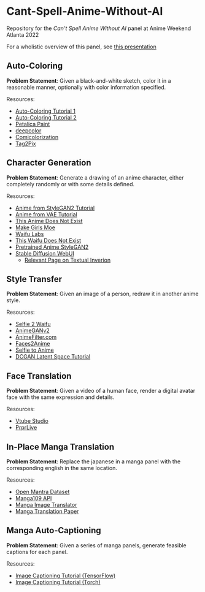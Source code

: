 # Cant-Spell-Anime-Without-AI

Repository for the *Can't Spell Anime Without AI* panel at Anime Weekend
Atlanta 2022

For a wholistic overview of this panel, see [this
presentation](https://github.com/kkokilep/Cant-Spell-Anime-Without-AI/blob/main/presentation/presentation-0.pdf)

## Auto-Coloring

**Problem Statement**: Given a black-and-white sketch, color it in a reasonable
manner, optionally with color information specified.

Resources:
* [Auto-Coloring Tutorial 1](https://medium.com/mlearning-ai/anime-illustration-colorization-with-deep-learning-9e7d7de7ee0b)
* [Auto-Coloring Tutorial
  2](https://medium.com/@sanjay035/sketch-to-color-anime-translation-using-generative-adversarial-networks-gans-8f4f69594aeb)
* [Petalica Paint](https://petalica-paint.pixiv.dev)
* [deepcolor](https://github.com/kvfrans/deepcolor)
* [Comicolorization](https://github.com/DwangoMediaVillage/Comicolorization)
* [Tag2Pix](https://github.com/blandocs/Tag2Pix)

## Character Generation

**Problem Statement**: Generate a drawing of an anime character, either completely
randomly or with some details defined.

Resources:
* [Anime from StyleGAN2
  Tutorial](https://towardsdatascience.com/generating-anime-characters-with-stylegan2-6f8ae59e237b)
* [Anime from VAE
  Tutorial](https://medium.com/@wuga/generate-anime-character-with-variational-auto-encoder-81e3134d1439)
* [This Anime Does Not Exist](https://thisanimedoesnotexist.ai)
* [Make Girls Moe](https://make.girls.moe)
* [Waifu Labs](https://waifulabs.com)
* [This Waifu Does Not Exist](https://www.thiswaifudoesnotexist.net)
* [Pretrained Anime StyleGAN2](https://medium.com/pickupp/pretrained-anime-stylegan2-convert-to-pytorch-and-editing-images-by-encoder-289a57ac3cab)
* [Stable Diffusion WebUI](https://github.com/AUTOMATIC1111/stable-diffusion-webui)
  * [Relevant Page on Textual Inverion](https://github.com/AUTOMATIC1111/stable-diffusion-webui/wiki/Textual-Inversion)

## Style Transfer

**Problem Statement**: Given an image of a person, redraw it in another anime
style.

Resources:
* [Selfie 2 Waifu](https://waifu.lofiu.com)
* [AnimeGANv2](https://huggingface.co/spaces/akhaliq/AnimeGANv2)
* [AnimeFilter.com](https://animefilter.com)
* [Faces2Anime](https://github.com/CherylHuang/Faces2Anime)
* [Selfie to Anime](https://github.com/deepbodra97/Selfie-to-Anime)
* [DCGAN Latent Space
  Tutorial](https://towardsdatascience.com/generate-anime-style-face-using-dcgan-and-explore-its-latent-feature-representation-ae0e905f3974)

## Face Translation

**Problem Statement**: Given a video of a human face, render a digital avatar
face with the same expression and details.

Resources:
* [Vtube Studio](https://denchisoft.com)
* [PrprLive](https://store.steampowered.com/app/1279610/PrprLive)

## In-Place Manga Translation

**Problem Statement**: Replace the japanese in a manga panel with the
corresponding english in the same location.

Resources:
* [Open Mantra Dataset](https://github.com/mantra-inc/open-mantra-dataset)
* [Manga109 API](https://github.com/manga109/manga109api)
* [Manga Image Translator](https://github.com/zyddnys/manga-image-translator)
* [Manga Translation Paper](https://deepai.org/publication/towards-fully-automated-manga-translation)

## Manga Auto-Captioning

**Problem Statement**: Given a series of manga panels, generate feasible
captions for each panel.

Resources:
* [Image Captioning Tutorial (TensorFlow)](https://www.tensorflow.org/tutorials/text/image_captioning)
* [Image Captioning Tutorial (Torch)](https://github.com/sgrvinod/a-PyTorch-Tutorial-to-Image-Captioning)



